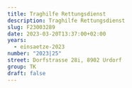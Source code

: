 ```yaml
---
title: Traghilfe Rettungsdienst
description: Traghilfe Rettungsdienst
slug: F23003289
date: 2023-03-20T13:37:00+02:00
years:
  - einsaetze-2023
number: "2023|25"
street: Dorfstrasse 28i, 8902 Urdorf
group: TK
draft: false
---
```

